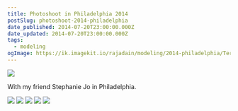 ```yaml
---
title: Photoshoot in Philadelphia 2014
postSlug: photoshoot-2014-philadelphia
date_published: 2014-07-20T23:00:00.000Z
date_updated: 2014-07-20T23:00:00.000Z
tags:
  - modeling
ogImage: https://ik.imagekit.io/rajadain/modeling/2014-philadelphia/Terence09.jpg?updatedAt=1688697439102
---
```


![](https://ik.imagekit.io/rajadain/modeling/2014-philadelphia/Terence09.jpg?updatedAt=1688697439102)

With my friend Stephanie Jo in Philadelphia.

![](https://ik.imagekit.io/rajadain/modeling/2014-philadelphia/Terence01.jpg?updatedAt=1688697081537)
![](https://ik.imagekit.io/rajadain/modeling/2014-philadelphia/Terence03.jpg?updatedAt=1688697081346)
![](https://ik.imagekit.io/rajadain/modeling/2014-philadelphia/Terence08.jpg?updatedAt=1688697081489)
![](https://ik.imagekit.io/rajadain/modeling/2014-philadelphia/Terence11.jpg?updatedAt=1688697081516)
![](https://ik.imagekit.io/rajadain/modeling/2014-philadelphia/Terence18.jpg?updatedAt=1688697081552)
